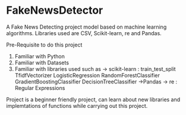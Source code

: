 # FakeNewsDetector
A Fake News Detecting project model based on machine learning algorithms. Libraries used are CSV, Scikit-learn, re and Pandas. 

Pre-Requisite to do this project
1) Familiar with Python
2) Familiar with Datasets
3) Familiar with libraries used such as
   -> scikit-learn : train_test_split
                     TfidfVectorizer
                     LogisticRegression
                     RandomForestClassifier
                     GradientBoostingClassifier
                     DecisionTreeClassifier
  ->Pandas
  -> re : Regular Expressions

Project is a beginner friendly project, can learn about new libraries and implemtations of functions while carrying out this project.
